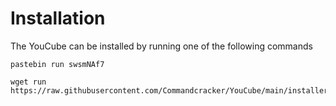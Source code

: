 # Installation

The YouCube can be installed by running one of the following commands

```shell
pastebin run swsmNAf7
```

```shell
wget run https://raw.githubusercontent.com/Commandcracker/YouCube/main/installer.lua
```
